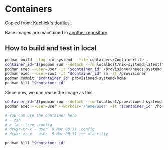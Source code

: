 # Containers

Copied from: [Kachick's dotfiles](https://github.com/kachick/dotfiles)

Base images are maintained in [another repository](https://github.com/kachick/containers)

## How to build and test in local

```bash
podman build --tag nix-systemd --file containers/Containerfile .
container_id="$(podman run --detach --rm localhost/nix-systemd:latest)"
podman exec --user=user -it "$container_id" /provisioner/needs_systemd.bash
podman exec --user=root -it "$container_id" rm -rf /provisioner
podman commit "$container_id" provisioned-systemd-home
podman kill "$container_id"
```

Since now, we can reuse the image as this

```bash
container_id="$(podman run --detach --rm localhost/provisioned-systemd-home)"
podman exec --user=user --workdir='/home/user' -it "$container_id" /home/user/.nix-profile/bin/zsh

# You can use the container here
# ~ zsh
# > la --tree .config
# drwxr-xr-x - user  9 Mar 00:31 .config
# drwxr-xr-x - user  9 Mar 00:31 ├── alacritty

podman kill "$container_id"
```
